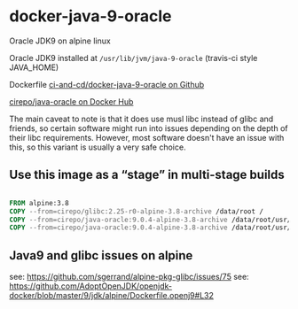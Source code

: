 # docker-java-9-oracle

Oracle JDK9 on alpine linux

Oracle JDK9 installed at `/usr/lib/jvm/java-9-oracle` (travis-ci style JAVA_HOME)


Dockerfile [ci-and-cd/docker-java-9-oracle on Github](https://github.com/ci-and-cd/docker-java-9-oracle)

[cirepo/java-oracle on Docker Hub](https://hub.docker.com/r/cirepo/java-oracle/)


The main caveat to note is that it does use musl libc instead of glibc and friends,
so certain software might run into issues depending on the depth of their libc requirements.
However, most software doesn't have an issue with this,
so this variant is usually a very safe choice.


## Use this image as a “stage” in multi-stage builds

```dockerfile

FROM alpine:3.8
COPY --from=cirepo/glibc:2.25-r0-alpine-3.8-archive /data/root /
COPY --from=cirepo/java-oracle:9.0.4-alpine-3.8-archive /data/root/usr/lib/jvm/java-9-oracle /usr/lib/jvm/java-9-oracle
COPY --from=cirepo/java-oracle:9.0.4-alpine-3.8-archive /data/root/usr/lib/jvm/java-9-oracle-jre /usr/lib/jvm/java-9-oracle-jre

```

## Java9 and glibc issues on alpine

see: https://github.com/sgerrand/alpine-pkg-glibc/issues/75
see: https://github.com/AdoptOpenJDK/openjdk-docker/blob/master/9/jdk/alpine/Dockerfile.openj9#L32

